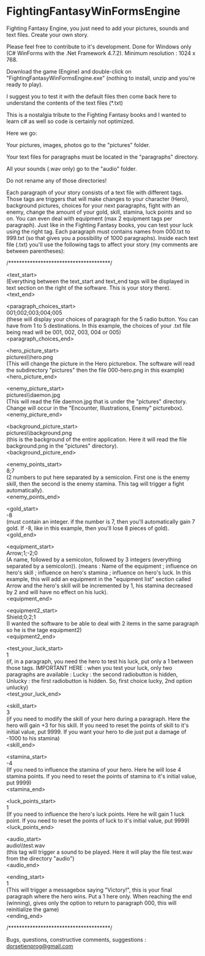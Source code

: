 # FightingFantasyWinFormsEngine
Fighting Fantasy Engine, you just need to add your pictures, sounds and text files.  Create your own story.

Please feel free to contribute to it's development.  Done for Windows only (C# WinForms with the .Net Framework 4.7.2).  Minimum resolution : 1024 x 768.

Download the game (Engine) and double-click on "FightingFantasyWinFormsEngine.exe" (nothing to install, unzip and you're ready to play).  

I suggest you to test it with the default files then come back here to understand the contents of the text files (*.txt)

This is a nostalgia tribute to the Fighting Fantasy books and I wanted to learn c# as well so code is certainly not optimized.  

Here we go:

Your pictures, images, photos go to the "pictures" folder.  

Your text files for paragraphs must be located in the "paragraphs" directory.  

All your sounds (.wav only) go to the "audio" folder.  

Do not rename any of those directories!

Each paragraph of your story consists of a text file with different tags.  Those tags are triggers that will make changes to your character (Hero), background pictures, choices for your next paragraphs, fight with an enemy, change the amount of your gold, skill, stamina, luck points and so on.  You can even deal with equipment (max 2 equipment tags per paragraph).  Just like in the Fighting Fantasy books, you can test your luck using the right tag.  Each paragraph must contains names from 000.txt to 999.txt (so that gives you a possibility of 1000 paragraphs).  Inside each text file (.txt) you'll use the following tags to affect your story (my comments are between parentheses):

/**************************************/

<text_start><br>
(Everything between the text_start and text_end tags will be displayed in text section on the right of the software. This is your story there).<br>
<text_end>

<paragraph_choices_start><br>
001;002;003;004;005<br>
(these will display your choices of paragraph for the 5 radio button.  You can have from 1 to 5 destinations.  In this example, the choices of your .txt file being read will be 001, 002, 003, 004 or 005)<br>
<paragraph_choices_end>

<hero_picture_start><br>
pictures\\\hero.png<br>
(This will change the picture in the Hero picturebox. The software will read the subdirectory "pictures" then the file 000-hero.png in this example)<br>
<hero_picture_end>

<enemy_picture_start><br>
pictures\\\daemon.jpg<br>
(This will read the file daemon.jpg that is under the "pictures" directory.  Change will occur in the "Encounter, Illustrations, Enemy" picturebox).<br>
<enemy_picture_end>

<background_picture_start><br>
pictures\\\background.png<br>
(this is the background of the entire application.  Here it will read the file background.png in the "pictures" directory).<br>
<background_picture_end>

<enemy_points_start><br>
8;7<br>
(2 numbers to put here separated by a semicolon.  First one is the enemy skill, then the second is the enemy stamina.  This tag will trigger a fight automatically).<br>
<enemy_points_end>

<gold_start><br>
-8<br>
(must contain an integer.  if the number is 7, then you'll automatically gain 7 gold.  If -8, like in this example, then you'll lose 8 pieces of gold).<br>
<gold_end>

<equipment_start><br>
Arrow;1;-2;0 <br>
(A name, followed by a semicolon, followed by 3 integers (everything separated by a semicolon)).  (means : Name of the equipment ; influence on hero's skill ; influence on hero's stamina ; influence on hero's luck. In this example, this will add an equipment in the "equipment list" section called Arrow and the hero's skill will be incremented by 1, his stamina decreased by 2 and will have no effect on his luck).<br>
<equipment_end>

<equipment2_start><br>
Shield;0;2;1<br>
(I wanted the software to be able to deal with 2 items in the same paragraph so he is the tage equipment2)<br>
<equipment2_end>

<test_your_luck_start><br>
1<br>
(if, in a paragraph, you need the hero to test his luck, put only a 1 between those tags. IMPORTANT HERE : when you test your luck, only two paragraphs are available : Lucky : the second radiobutton is hidden, Unlucky : the first radiobutton is hidden. So, first choice lucky, 2nd option unlucky)<br>
<test_your_luck_end>

<skill_start><br>
3<br>
(if you need to modify the skill of your hero during a paragraph.  Here the hero will gain +3 for his skill. If you need to reset the points of skill to it's initial value, put 9999.  If you want your hero to die just put a damage of -1000 to his stamina)<br>
<skill_end>

<stamina_start><br>
-4<br>
(If you need to influence the stamina of your hero.  Here he will lose 4 stamina points. If you need to reset the points of stamina to it's initial value, put 9999)<br>
<stamina_end>

<luck_points_start><br>
1<br>
(If you need to influence the hero's luck points.  Here he will gain 1 luck point.  If you need to reset the points of luck to it's initial value, put 9999)<br>
<luck_points_end>

<audio_start><br>
audio\\\test.wav<br>
(this tag will trigger a sound to be played.  Here it will play the file test.wav from the directory "audio")<br>
<audio_end>

<ending_start><br>
1<br>
(This will trigger a messagebox saying "Victory!", this is your final paragraph where the hero wins.  Put a 1 here only.  When reaching the end (winning), gives only the option to return to paragraph 000, this will reinitialize the game)<br>
<ending_end>

/**************************************/

Bugs, questions, constructive comments, suggestions : dorsetienprog@gmail.com
